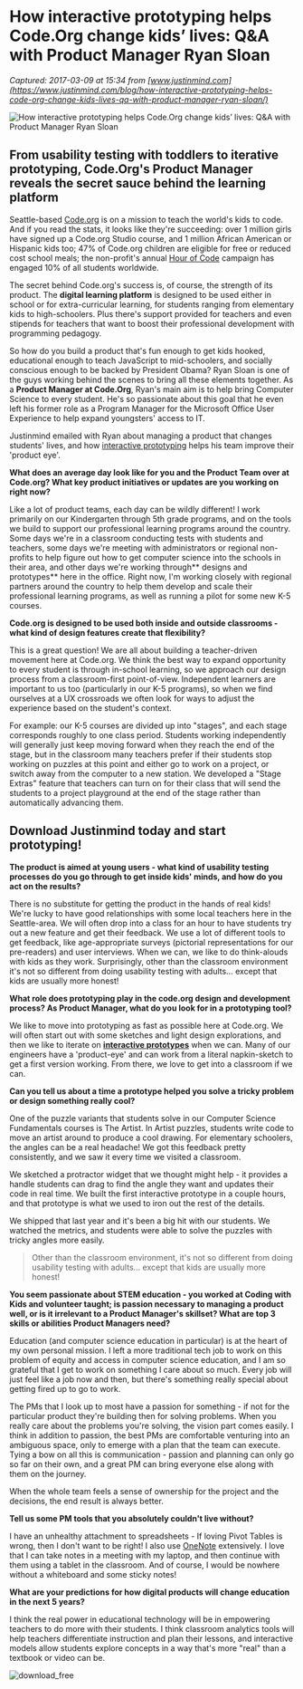 # How interactive prototyping helps Code.Org change kids’ lives: Q&A with Product Manager Ryan Sloan

_Captured: 2017-03-09 at 15:34 from [www.justinmind.com](https://www.justinmind.com/blog/how-interactive-prototyping-helps-code-org-change-kids-lives-qa-with-product-manager-ryan-sloan/)_

![How interactive prototyping helps Code.Org change kids’ lives: Q&A with Product Manager Ryan Sloan](https://diypm8fk7dlz0.cloudfront.net/blog/wp-content/uploads/2017/02/code-product-manager-prototyping-qa-header.png)

## From usability testing with toddlers to iterative prototyping, Code.Org's Product Manager reveals the secret sauce behind the learning platform

Seattle-based [Code.org](https://code.org) is on a mission to teach the world's kids to code. And if you read the stats, it looks like they're succeeding: over 1 million girls have signed up a Code.org Studio course, and 1 million African American or Hispanic kids too; 47% of Code.org children are eligible for free or reduced cost school meals; the non-profit's annual [Hour of Code](http://hourofcode.com/) campaign has engaged 10% of all students worldwide.

The secret behind Code.org's success is, of course, the strength of its product. The **digital learning platform** is designed to be used either in school or for extra-curricular learning, for students ranging from elementary kids to high-schoolers. Plus there's support provided for teachers and even stipends for teachers that want to boost their professional development with programming pedagogy.

So how do you build a product that's fun enough to get kids hooked, educational enough to teach JavaScript to mid-schoolers, and socially conscious enough to be backed by President Obama? Ryan Sloan is one of the guys working behind the scenes to bring all these elements together. As a **Product Manager at Code.Org**, Ryan's main aim is to help bring Computer Science to every student. He's so passionate about this goal that he even left his former role as a Program Manager for the Microsoft Office User Experience to help expand youngsters' access to IT.

Justinmind emailed with Ryan about managing a product that changes students' lives, and how [interactive prototyping](https://www.justinmind.com/) helps his team improve their 'product eye'.

**What does an average day look like for you and the Product Team over at Code.org? What key product initiatives or updates are you working on right now?**

Like a lot of product teams, each day can be wildly different! I work primarily on our Kindergarten through 5th grade programs, and on the tools we build to support our professional learning programs around the country. Some days we're in a classroom conducting tests with students and teachers, some days we're meeting with administrators or regional non-profits to help figure out how to get computer science into the schools in their area, and other days we're working through** designs and prototypes** here in the office. Right now, I'm working closely with regional partners around the country to help them develop and scale their professional learning programs, as well as running a pilot for some new K-5 courses.

**Code.org is designed to be used both inside and outside classrooms - what kind of design features create that flexibility?**

This is a great question! We are all about building a teacher-driven movement here at Code.org. We think the best way to expand opportunity to every student is through in-school learning, so we approach our design process from a classroom-first point-of-view. Independent learners are important to us too (particularly in our K-5 programs), so when we find ourselves at a UX crossroads we often look for ways to adjust the experience based on the student's context.

For example: our K-5 courses are divided up into "stages", and each stage corresponds roughly to one class period. Students working independently will generally just keep moving forward when they reach the end of the stage, but in the classroom many teachers prefer if their students stop working on puzzles at this point and either go to work on a project, or switch away from the computer to a new station. We developed a "Stage Extras" feature that teachers can turn on for their class that will send the students to a project playground at the end of the stage rather than automatically advancing them.

## Download Justinmind today and start prototyping!

**The product is aimed at young users - what kind of usability testing processes do you go through to get inside kids' minds, and how do you act on the results?**

There is no substitute for getting the product in the hands of real kids! We're lucky to have good relationships with some local teachers here in the Seattle-area. We will often drop into a class for an hour to have students try out a new feature and get their feedback. We use a lot of different tools to get feedback, like age-appropriate surveys (pictorial representations for our pre-readers) and user interviews. When we can, we like to do think-alouds with kids as they work. Surprisingly, other than the classroom environment it's not so different from doing usability testing with adults… except that kids are usually more honest!

**What role does prototyping play in the code.org design and development process? As Product Manager, what do you look for in a prototyping tool?**

We like to move into prototyping as fast as possible here at Code.org. We will often start out with some sketches and light design explorations, and then we like to iterate on **[interactive prototypes](https://www.justinmind.com/)** when we can. Many of our engineers have a 'product-eye' and can work from a literal napkin-sketch to get a first version working. From there, we love to get into a classroom if we can.

**Can you tell us about a time a prototype helped you solve a tricky problem or design something really cool?**

One of the puzzle variants that students solve in our Computer Science Fundamentals courses is The Artist. In Artist puzzles, students write code to move an artist around to produce a cool drawing. For elementary schoolers, the angles can be a real headache! We got this feedback pretty consistently, and we saw it every time we visited a classroom.

We sketched a protractor widget that we thought might help - it provides a handle students can drag to find the angle they want and updates their code in real time. We built the first interactive prototype in a couple hours, and that prototype is what we used to iron out the rest of the details.

We shipped that last year and it's been a big hit with our students. We watched the metrics, and students were able to solve the puzzles with tricky angles more easily.

> Other than the classroom environment, it's not so different from doing usability testing with adults… except that kids are usually more honest!

**You seem passionate about STEM education - you worked at Coding with Kids and volunteer taught; is passion necessary to managing a product well, or is it irrelevant to a Product Manager's skillset? What are top 3 skills or abilities Product Managers need?**

Education (and computer science education in particular) is at the heart of my own personal mission. I left a more traditional tech job to work on this problem of equity and access in computer science education, and I am so grateful that I get to work on something I care about so much. Every job will just feel like a job now and then, but there's something really special about getting fired up to go to work.

The PMs that I look up to most have a passion for something - if not for the particular product they're building then for solving problems. When you really care about the problems you're solving, the vision part comes easily. I think in addition to passion, the best PMs are comfortable venturing into an ambiguous space, only to emerge with a plan that the team can execute. Tying a bow on all this is communication - passion and planning can only go so far on their own, and a great PM can bring everyone else along with them on the journey.

When the whole team feels a sense of ownership for the project and the decisions, the end result is always better.

**Tell us some PM tools that you absolutely couldn't live without?**

I have an unhealthy attachment to spreadsheets - If loving Pivot Tables is wrong, then I don't want to be right! I also use [OneNote](https://www.onenote.com/) extensively. I love that I can take notes in a meeting with my laptop, and then continue with them using a tablet in the classroom. And of course, I would be nowhere without a whiteboard and some sticky notes!

**What are your predictions for how digital products will change education in the next 5 years?**

I think the real power in educational technology will be in empowering teachers to do more with their students. I think classroom analytics tools will help teachers differentiate instruction and plan their lessons, and interactive models allow students explore concepts in a way that's more "real" than a textbook or video can be.

![download_free](https://diypm8fk7dlz0.cloudfront.net/blog/wp-content/uploads/2017/01/Download_free.png)
